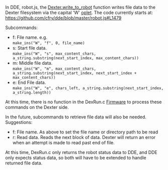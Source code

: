 In DDE, robot.js, the [Dexter.write_to_robot](https://github.com/cfry/dde/search?utf8=%E2%9C%93&q=Dexter.write_to_robot+filename%3Arobot.js&type=) function writes file data to the Dexter filesystem via the capital 'W' [oplet](Command-oplet-instruction). The code currently starts at:
https://github.com/cfry/dde/blob/master/robot.js#L1479

Subcommands:
* f: File name. e.g. <BR>`make_ins("W", "f", 0, file_name)`
* s: Start file data. <BR>`make_ins("W", "s", max_content_chars, a_string.substring(next_start_index, max_content_chars))`
* m: Middle file data. <BR>`make_ins("W", "m", max_content_chars, a_string.substring(next_start_index, next_start_index + max_content_chars))`
* e: End File data. <BR>`make_ins("W", "e", chars_left, a_string.substring(next_start_index, a_string.length))`

At this time, there is no function in the DexRun.c [Firmware](Firmware) to process these commands on the Dexter side.

In the future, subcommands to retrieve file data will also be needed. Suggestions:
* f: File name. As above to set the file name or directory path to be read
* r: Read data. Reads the next block of data. Dexter will return an error when an attempt is made to read past end of file.

At this time, DexRun.c only returns the robot status data to DDE, and DDE only expects status data, so both will have to be extended to handle returned file data.
